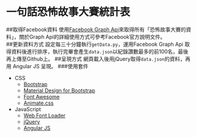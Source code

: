 # 一句話恐怖故事大賽統計表
##取得Facebook資料
使用[Facebook Graph Api](https://developers.facebook.com/docs/graph-api)來取得所有「恐怖故事大賽的資料」，關於Graph Api的詳細使用方式可參考Facebook官方說明文件。  
##更新資料方式
設定每三十分鐘執行`getData.py`，運用Facebook Graph Api 取得資料後進行排序，執行完畢會產生`data.json`以紀錄讚數最多的前100名，最後再上傳至Github上。
##呈現方式
網頁載入後用jQuery取得`data.json`的資料，再用 Angular JS 呈現。
###使用套件
* CSS
	* [Bootstrap](http://getbootstrap.com/)
	* [Material Design for Bootstrap](https://fezvrasta.github.io/bootstrap-material-design/)
	* [Font Awesome](http://fortawesome.github.io/Font-Awesome/)
	* [Animate.css](https://daneden.github.io/animate.css/)
* JavaScript
	* [Web Font Loader](https://github.com/typekit/webfontloader)
	* [jQuery](http://jquery.com/)
	* [Angular JS](https://angularjs.org/)